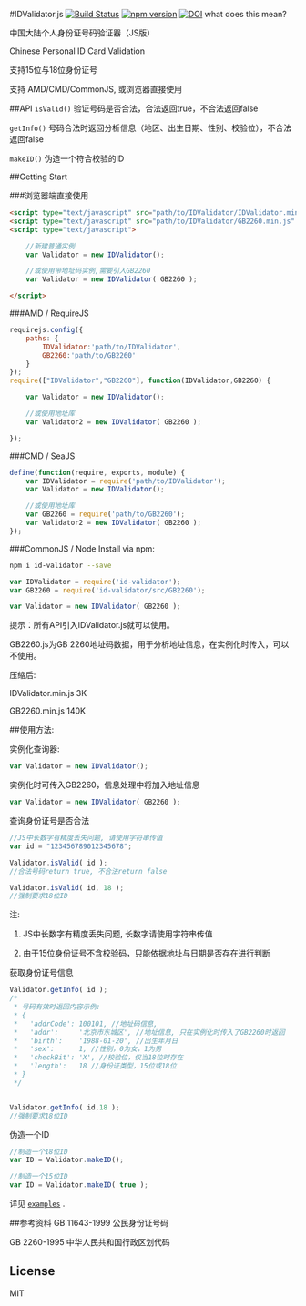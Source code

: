 #IDValidator.js 
[![Build Status](https://travis-ci.org/mc-zone/IDValidator.svg?branch=master)](https://travis-ci.org/mc-zone/IDValidator/) [![npm version](https://badge.fury.io/js/id-validator.svg)](http://badge.fury.io/js/id-validator)
[![DOI](https://zenodo.org/badge/85670280.svg)](https://zenodo.org/badge/latestdoi/85670280)
what does this mean?

中国大陆个人身份证号码验证器（JS版）

Chinese Personal ID Card Validation

支持15位与18位身份证号

支持 AMD/CMD/CommonJS, 或浏览器直接使用


##API
`isValid()` 验证号码是否合法，合法返回true，不合法返回false

`getInfo()` 号码合法时返回分析信息（地区、出生日期、性别、校验位），不合法返回false

`makeID()` 伪造一个符合校验的ID


##Getting Start

###浏览器端直接使用
```html
<script type="text/javascript" src="path/to/IDValidator/IDValidator.min.js" charset="utf-8" ></script>
<script type="text/javascript" src="path/to/IDValidator/GB2260.min.js" charset="utf-8" ></script>
<script type="text/javascript">

    //新建普通实例
    var Validator = new IDValidator();

    //或使用带地址码实例,需要引入GB2260
    var Validator = new IDValidator( GB2260 );

</script>
```

###AMD / RequireJS
```javascript
requirejs.config({
    paths: {
        IDValidator:'path/to/IDValidator',
        GB2260:'path/to/GB2260'
    }
});
require(["IDValidator","GB2260"], function(IDValidator,GB2260) {

    var Validator = new IDValidator();

    //或使用地址库
    var Validator2 = new IDValidator( GB2260 );

});

```

###CMD / SeaJS
```javascript
define(function(require, exports, module) {
    var IDValidator = require('path/to/IDValidator');
    var Validator = new IDValidator();

    //或使用地址库
    var GB2260 = require('path/to/GB2260');
    var Validator2 = new IDValidator( GB2260 );
});
```

###CommonJS / Node
Install via npm:
```bash
npm i id-validator --save
```

```javascript
var IDValidator = require('id-validator');
var GB2260 = require('id-validator/src/GB2260');

var Validator = new IDValidator( GB2260 );

```

提示：所有API引入IDValidator.js就可以使用。

GB2260.js为GB 2260地址码数据，用于分析地址信息，在实例化时传入，可以不使用。

压缩后:

IDValidator.min.js 3K 

GB2260.min.js 140K 

##使用方法:

实例化查询器:
```js
var Validator = new IDValidator();
```
实例化时可传入GB2260，信息处理中将加入地址信息
```js
var Validator = new IDValidator( GB2260 );
```

查询身份证号是否合法
```js
//JS中长数字有精度丢失问题, 请使用字符串传值
var id = "123456789012345678";

Validator.isValid( id );
//合法号码return true, 不合法return false

Validator.isValid( id, 18 );
//强制要求18位ID
```
注:

1. JS中长数字有精度丢失问题, 长数字请使用字符串传值

2. 由于15位身份证号不含校验码，只能依据地址与日期是否存在进行判断

获取身份证号信息
```js
Validator.getInfo( id );
/* 
 * 号码有效时返回内容示例:
 * {
 *   'addrCode': 100101, //地址码信息,
 *   'addr':     '北京市东城区', //地址信息, 只在实例化时传入了GB2260时返回
 *   'birth':    '1988-01-20', //出生年月日
 *   'sex':      1, //性别，0为女，1为男
 *   'checkBit': 'X', //校验位，仅当18位时存在
 *   'length':   18 //身份证类型，15位或18位
 * }
 */


Validator.getInfo( id,18 );
//强制要求18位ID
```

伪造一个ID
```js
//制造一个18位ID
var ID = Validator.makeID();

//制造一个15位ID
var ID = Validator.makeID( true );
```
详见 [`examples`](https://github.com/mc-zone/IDValidator/tree/master/examples/) .

##参考资料
GB 11643-1999 公民身份证号码

GB 2260-1995 中华人民共和国行政区划代码

## License
MIT


